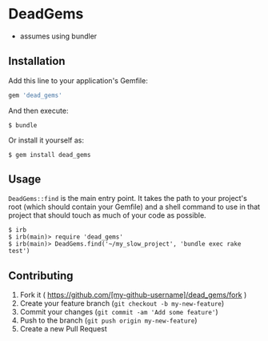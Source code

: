 # DeadGems

- assumes using bundler

## Installation

Add this line to your application's Gemfile:

```ruby
gem 'dead_gems'
```

And then execute:

    $ bundle

Or install it yourself as:

    $ gem install dead_gems

## Usage

`DeadGems::find` is the main entry point. It takes the path to your project's root (which should contain your Gemfile) and a shell command to use in that project that should touch as much of your code as possible.

```
$ irb
$ irb(main)> require 'dead_gems'
$ irb(main)> DeadGems.find('~/my_slow_project', 'bundle exec rake test') 
```

## Contributing

1. Fork it ( https://github.com/[my-github-username]/dead_gems/fork )
2. Create your feature branch (`git checkout -b my-new-feature`)
3. Commit your changes (`git commit -am 'Add some feature'`)
4. Push to the branch (`git push origin my-new-feature`)
5. Create a new Pull Request
